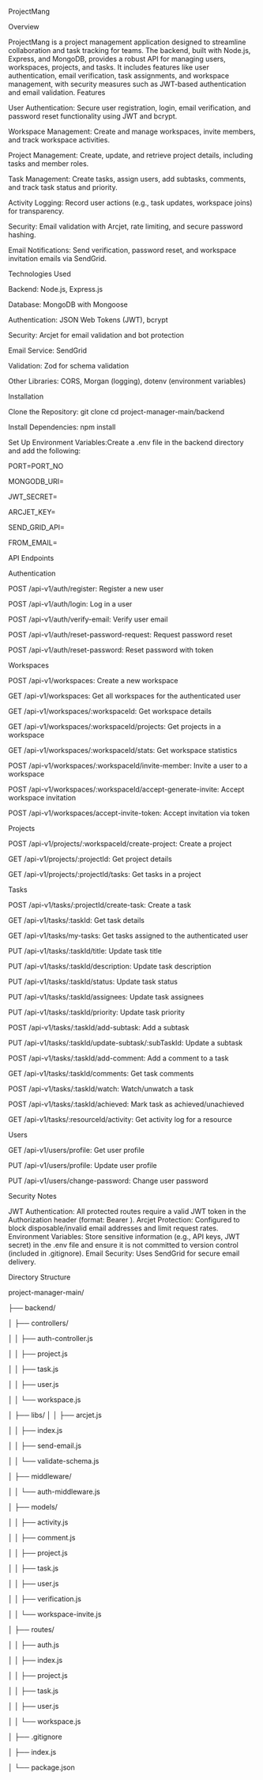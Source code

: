 ProjectMang

Overview

ProjectMang is a project management application designed to streamline collaboration and task tracking for teams. The backend, built with Node.js, Express, and MongoDB, provides a robust API for managing users, workspaces, projects, and tasks. It includes features like user authentication, email verification, task assignments, and workspace management, with security measures such as JWT-based authentication and email validation.
Features

User Authentication: Secure user registration, login, email verification, and password reset functionality using JWT and bcrypt.

Workspace Management: Create and manage workspaces, invite members, and track workspace activities.

Project Management: Create, update, and retrieve project details, including tasks and member roles.

Task Management: Create tasks, assign users, add subtasks, comments, and track task status and priority.

Activity Logging: Record user actions (e.g., task updates, workspace joins) for transparency.

Security: Email validation with Arcjet, rate limiting, and secure password hashing.

Email Notifications: Send verification, password reset, and workspace invitation emails via SendGrid.

Technologies Used

Backend: Node.js, Express.js

Database: MongoDB with Mongoose

Authentication: JSON Web Tokens (JWT), bcrypt

Security: Arcjet for email validation and bot protection

Email Service: SendGrid

Validation: Zod for schema validation

Other Libraries: CORS, Morgan (logging), dotenv (environment variables)

Installation

Clone the Repository:
git clone <repository-url>
cd project-manager-main/backend


Install Dependencies:
npm install


Set Up Environment Variables:Create a .env file in the backend directory and add the following:

PORT=PORT_NO

MONGODB_URI=<your-mongodb-connection-string>

JWT_SECRET=<your-jwt-secret>

ARCJET_KEY=<your-arcjet-key>

SEND_GRID_API=<your-sendgrid-api-key>

FROM_EMAIL=<your-sendgrid-from-email>






API Endpoints

Authentication

POST /api-v1/auth/register: Register a new user

POST /api-v1/auth/login: Log in a user

POST /api-v1/auth/verify-email: Verify user email

POST /api-v1/auth/reset-password-request: Request password reset

POST /api-v1/auth/reset-password: Reset password with token

Workspaces

POST /api-v1/workspaces: Create a new workspace

GET /api-v1/workspaces: Get all workspaces for the authenticated user

GET /api-v1/workspaces/:workspaceId: Get workspace details

GET /api-v1/workspaces/:workspaceId/projects: Get projects in a workspace

GET /api-v1/workspaces/:workspaceId/stats: Get workspace statistics

POST /api-v1/workspaces/:workspaceId/invite-member: Invite a user to a workspace

POST /api-v1/workspaces/:workspaceId/accept-generate-invite: Accept workspace invitation

POST /api-v1/workspaces/accept-invite-token: Accept invitation via token


Projects

POST /api-v1/projects/:workspaceId/create-project: Create a project

GET /api-v1/projects/:projectId: Get project details

GET /api-v1/projects/:projectId/tasks: Get tasks in a project


Tasks

POST /api-v1/tasks/:projectId/create-task: Create a task


GET /api-v1/tasks/:taskId: Get task details

GET /api-v1/tasks/my-tasks: Get tasks assigned to the authenticated user

PUT /api-v1/tasks/:taskId/title: Update task title

PUT /api-v1/tasks/:taskId/description: Update task description

PUT /api-v1/tasks/:taskId/status: Update task status

PUT /api-v1/tasks/:taskId/assignees: Update task assignees

PUT /api-v1/tasks/:taskId/priority: Update task priority


POST /api-v1/tasks/:taskId/add-subtask: Add a subtask


PUT /api-v1/tasks/:taskId/update-subtask/:subTaskId: Update a subtask


POST /api-v1/tasks/:taskId/add-comment: Add a comment to a task


GET /api-v1/tasks/:taskId/comments: Get task comments


POST /api-v1/tasks/:taskId/watch: Watch/unwatch a task


POST /api-v1/tasks/:taskId/achieved: Mark task as achieved/unachieved

GET /api-v1/tasks/:resourceId/activity: Get activity log for a resource

Users

GET /api-v1/users/profile: Get user profile


PUT /api-v1/users/profile: Update user profile


PUT /api-v1/users/change-password: Change user password



Security Notes

JWT Authentication: All protected routes require a valid JWT token in the Authorization header (format: Bearer <token>).
Arcjet Protection: Configured to block disposable/invalid email addresses and limit request rates.
Environment Variables: Store sensitive information (e.g., API keys, JWT secret) in the .env file and ensure it is not committed to version control (included in .gitignore).
Email Security: Uses SendGrid for secure email delivery.

Directory Structure

project-manager-main/

├── backend/

│   ├── controllers/

│   │   ├── auth-controller.js

│   │   ├── project.js

│   │   ├── task.js

│   │   ├── user.js

│   │   └── workspace.js

│   ├── libs/
│   │   ├── arcjet.js

│   │   ├── index.js

│   │   ├── send-email.js

│   │   └── validate-schema.js

│   ├── middleware/

│   │   └── auth-middleware.js

│   ├── models/

│   │   ├── activity.js

│   │   ├── comment.js

│   │   ├── project.js

│   │   ├── task.js

│   │   ├── user.js

│   │   ├── verification.js

│   │   └── workspace-invite.js

│   ├── routes/

│   │   ├── auth.js

│   │   ├── index.js

│   │   ├── project.js

│   │   ├── task.js

│   │   ├── user.js

│   │   └── workspace.js

│   ├── .gitignore

│   ├── index.js

│   └── package.json

